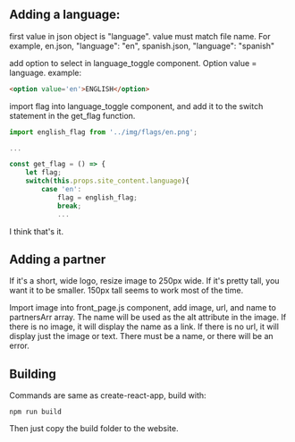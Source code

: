 ## Adding a language:
first value in json object is "language".  value must match file name.  For example, en.json, "language": "en", spanish.json, "language": "spanish"

add option to select in language_toggle component.  Option value = language.  example:

``` html
<option value='en'>ENGLISH</option>
```

import flag into language_toggle component, and add it to the switch statement in the get_flag function.


``` javascript
import english_flag from '../img/flags/en.png';

...

const get_flag = () => {
	let flag;
	switch(this.props.site_content.language){
		case 'en':
			flag = english_flag;
			break;
			...
```

I think that's it.

## Adding a partner

If it's a short, wide logo, resize image to 250px wide.  If it's pretty tall, you want it to be smaller.  150px tall seems to work most of the time.

Import image into front_page.js component, add image, url, and name to partnersArr array.  The name will be used as the alt attribute in the image.  If there is no image, it will display the name as a link.  If there is no url, it will display just the image or text.  There must be a name, or there will be an error.


## Building

Commands are same as create-react-app, build with:

```
npm run build
```

Then just copy the build folder to the website.